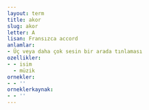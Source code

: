 ```yaml
---
layout: term
title: akor
slug: akor
letter: A
lisan: Fransızca accord
anlamlar:
- Üç veya daha çok sesin bir arada tınlaması
ozellikler:
- - isim
  - müzik
ornekler:
- - ''
orneklerkaynak:
- - ''
---
```

